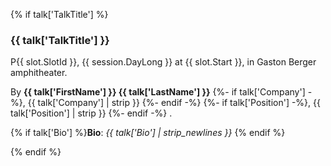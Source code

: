 {% if talk['TalkTitle'] %}

<h3 id="{{ talk['FirstName'] }}-{{ talk['LastName'] }}-talk">{{ talk['TalkTitle'] }}</h3>

P{{ slot.SlotId }}, {{ session.DayLong }} at {{ slot.Start }}, in Gaston Berger amphitheater.

By **{{ talk['FirstName'] }} {{ talk['LastName'] }}**
{%- if talk['Company']  -%}, {{ talk['Company']  | strip }} {%- endif -%}
{%- if talk['Position'] -%}, {{ talk['Position'] | strip }} {%- endif -%}
.

{% if talk['Bio']          %}**Bio**:     *{{ talk['Bio'] | strip_newlines }}* {% endif %}

{% endif %}
